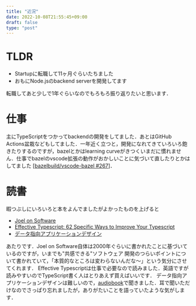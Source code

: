 ```yaml
---
title: "近況"
date: 2022-10-08T21:55:45+09:00
draft: false
type: "post"
---
```


# TLDR

- Startupに転職して11ヶ月ぐらいたちました
- おもにNode.jsのbackend serverを開発してます

転職してあと少しで1年ぐらいなのでもろもろ振り返りたいと思います．

# 仕事

主にTypeScriptをつかってbackendの開発をしてました．あとはGitHub Actions盆栽などもしてました．一年近く立つと，開発になれてきていろいろ飽きたりするのですが，bazelとかはlearning curveがきつくいまだに慣れません．仕事でbazelのvscode拡張の動作がおかしいことに気づいて直したりとかはしてました [[bazelbuild/vscode-bazel #267](https://github.com/bazelbuild/vscode-bazel/pull/267)]．


# 読書

暇つぶしにいろいろと本をよんでましたがよかったものを上げると

- [Joel on Software](https://www.amazon.co.jp/dp/4274066304)
- [Effective Typescript: 62 Specific Ways to Improve Your Typescript](https://www.amazon.co.jp/dp/1492053740)
- [データ指向アプリケーションデザイン](https://www.amazon.co.jp/dp/4873118700)

あたりです．Joel on Software自体は2000年ぐらいに書かれたことに基づいているのですが，いまでも"共感できる"ソフトウェア
開発のつらいポイントについて書かれていて，「本質的なところは変わらないんだな〜」という気分にさせてくれます．
Effective Typescriptは仕事で必要なので読みました．英語ですが読みやすいのでTypeScript書く人はとりあえず買えばいいです．
データ指向アプリケーションデザインは難しいので，[audiobook](https://books.apple.com/us/audiobook/designing-data-intensive-applications-the-big-ideas/id1552766443)で聞きました．耳で聞いただけなのでさっぱり忘れましたが，ありがたいことを語っていたような気がします．